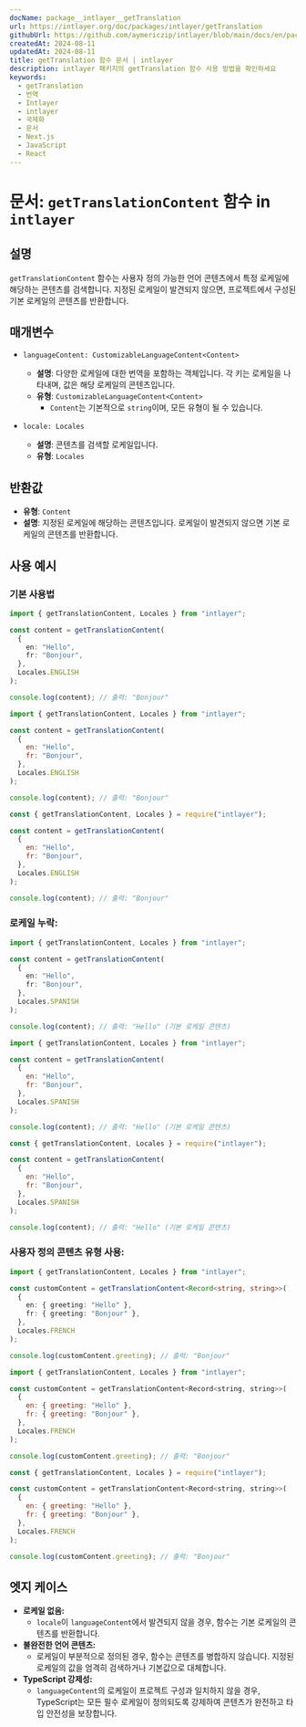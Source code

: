 ```yaml
---
docName: package__intlayer__getTranslation
url: https://intlayer.org/doc/packages/intlayer/getTranslation
githubUrl: https://github.com/aymericzip/intlayer/blob/main/docs/en/packages/intlayer/getTranslation.md
createdAt: 2024-08-11
updatedAt: 2024-08-11
title: getTranslation 함수 문서 | intlayer
description: intlayer 패키지의 getTranslation 함수 사용 방법을 확인하세요
keywords:
  - getTranslation
  - 번역
  - Intlayer
  - intlayer
  - 국제화
  - 문서
  - Next.js
  - JavaScript
  - React
---
```


# 문서: `getTranslationContent` 함수 in `intlayer`

## 설명

`getTranslationContent` 함수는 사용자 정의 가능한 언어 콘텐츠에서 특정 로케일에 해당하는 콘텐츠를 검색합니다. 지정된 로케일이 발견되지 않으면, 프로젝트에서 구성된 기본 로케일의 콘텐츠를 반환합니다.

## 매개변수

- `languageContent: CustomizableLanguageContent<Content>`

  - **설명**: 다양한 로케일에 대한 번역을 포함하는 객체입니다. 각 키는 로케일을 나타내며, 값은 해당 로케일의 콘텐츠입니다.
  - **유형**: `CustomizableLanguageContent<Content>`
    - `Content`는 기본적으로 `string`이며, 모든 유형이 될 수 있습니다.

- `locale: Locales`

  - **설명**: 콘텐츠를 검색할 로케일입니다.
  - **유형**: `Locales`

## 반환값

- **유형**: `Content`
- **설명**: 지정된 로케일에 해당하는 콘텐츠입니다. 로케일이 발견되지 않으면 기본 로케일의 콘텐츠를 반환합니다.

## 사용 예시

### 기본 사용법

```typescript codeFormat="typescript"
import { getTranslationContent, Locales } from "intlayer";

const content = getTranslationContent(
  {
    en: "Hello",
    fr: "Bonjour",
  },
  Locales.ENGLISH
);

console.log(content); // 출력: "Bonjour"
```

```javascript codeFormat="esm"
import { getTranslationContent, Locales } from "intlayer";

const content = getTranslationContent(
  {
    en: "Hello",
    fr: "Bonjour",
  },
  Locales.ENGLISH
);

console.log(content); // 출력: "Bonjour"
```

```javascript codeFormat="commonjs"
const { getTranslationContent, Locales } = require("intlayer");

const content = getTranslationContent(
  {
    en: "Hello",
    fr: "Bonjour",
  },
  Locales.ENGLISH
);

console.log(content); // 출력: "Bonjour"
```

### 로케일 누락:

```typescript codeFormat="typescript"
import { getTranslationContent, Locales } from "intlayer";

const content = getTranslationContent(
  {
    en: "Hello",
    fr: "Bonjour",
  },
  Locales.SPANISH
);

console.log(content); // 출력: "Hello" (기본 로케일 콘텐츠)
```

```javascript codeFormat="esm"
import { getTranslationContent, Locales } from "intlayer";

const content = getTranslationContent(
  {
    en: "Hello",
    fr: "Bonjour",
  },
  Locales.SPANISH
);

console.log(content); // 출력: "Hello" (기본 로케일 콘텐츠)
```

```javascript codeFormat="commonjs"
const { getTranslationContent, Locales } = require("intlayer");

const content = getTranslationContent(
  {
    en: "Hello",
    fr: "Bonjour",
  },
  Locales.SPANISH
);

console.log(content); // 출력: "Hello" (기본 로케일 콘텐츠)
```

### 사용자 정의 콘텐츠 유형 사용:

```typescript codeFormat="typescript"
import { getTranslationContent, Locales } from "intlayer";

const customContent = getTranslationContent<Record<string, string>>(
  {
    en: { greeting: "Hello" },
    fr: { greeting: "Bonjour" },
  },
  Locales.FRENCH
);

console.log(customContent.greeting); // 출력: "Bonjour"
```

```javascript codeFormat="esm"
import { getTranslationContent, Locales } from "intlayer";

const customContent = getTranslationContent<Record<string, string>>(
  {
    en: { greeting: "Hello" },
    fr: { greeting: "Bonjour" },
  },
  Locales.FRENCH
);

console.log(customContent.greeting); // 출력: "Bonjour"
```

```javascript codeFormat="commonjs"
const { getTranslationContent, Locales } = require("intlayer");

const customContent = getTranslationContent<Record<string, string>>(
  {
    en: { greeting: "Hello" },
    fr: { greeting: "Bonjour" },
  },
  Locales.FRENCH
);

console.log(customContent.greeting); // 출력: "Bonjour"
```

## 엣지 케이스

- **로케일 없음:**
  - `locale`이 `languageContent`에서 발견되지 않을 경우, 함수는 기본 로케일의 콘텐츠를 반환합니다.
- **불완전한 언어 콘텐츠:**
  - 로케일이 부분적으로 정의된 경우, 함수는 콘텐츠를 병합하지 않습니다. 지정된 로케일의 값을 엄격히 검색하거나 기본값으로 대체합니다.
- **TypeScript 강제성:**
  - `languageContent`의 로케일이 프로젝트 구성과 일치하지 않을 경우, TypeScript는 모든 필수 로케일이 정의되도록 강제하여 콘텐츠가 완전하고 타입 안전성을 보장합니다.
